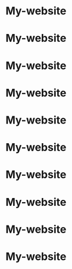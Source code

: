# My-website
# My-website
# My-website
# My-website
# My-website
# My-website
# My-website
# My-website
# My-website
# My-website
